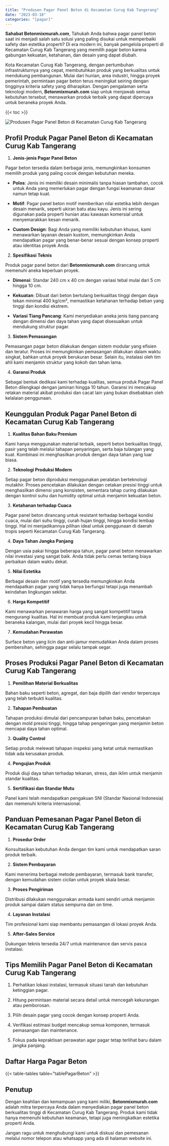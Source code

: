 ```yaml
---
title: "Produsen Pagar Panel Beton di Kecamatan Curug Kab Tangerang"
date: "2023-03-18"
categories: "[pagar]"
---
```


**Sahabat Betonmixmurah.com**, Tahukah Anda bahwa pagar panel beton saat ini menjadi salah satu solusi yang paling disukai untuk memperbaiki safety dan estetika properti? Di era modern ini, banyak pengelola properti di Kecamatan Curug Kab Tangerang yang memilih pagar beton karena gabungan kekuatan, ketahanan, dan desain yang dapat diubah.  

Kota Kecamatan Curug Kab Tangerang, dengan pertumbuhan infrastrukturnya yang cepat, membutuhkan produk yang berkualitas untuk mendukung pembangunan. Mulai dari hunian, area industri, hingga proyek pemerintah, permintaan pagar beton terus meningkat seiring dengan tingginya kriteria safety yang diharapkan. Dengan pengalaman serta teknologi modern, **Betonmixmurah.com** siap untuk menjawab semua kebutuhan tersebut, menawarkan produk terbaik yang dapat dipercaya untuk beraneka proyek Anda.

{{< toc >}}

![Produsen Pagar Panel Beton di Kecamatan Curug Kab Tangerang](/images/pagar/pagar-beton-20.jpg)

## Profil Produk Pagar Panel Beton di Kecamatan Curug Kab Tangerang

1. **Jenis-jenis Pagar Panel Beton**  

Pagar beton tersedia dalam berbagai jenis, memungkinkan konsumen memilih produk yang paling cocok dengan kebutuhan mereka.  

- **Polos**: Jenis ini memiliki desain minimalis tanpa hiasan tambahan, cocok untuk Anda yang memerlukan pagar dengan fungsi keamanan dasar namun tetap kuat.  

- **Motif**: Pagar panel beton motif memberikan nilai estetika lebih dengan desain menarik, seperti ukiran batu atau kayu. Jenis ini sering digunakan pada properti hunian atau kawasan komersial untuk menyemarakkan kesan menarik.  

- **Custom Design**: Bagi Anda yang memiliki kebutuhan khusus, kami menawarkan layanan desain kustom, memungkinkan Anda mendapatkan pagar yang benar-benar sesuai dengan konsep properti atau identitas proyek Anda.  

2. **Spesifikasi Teknis**  

Produk pagar panel beton dari **Betonmixmurah.com** dirancang untuk memenuhi aneka keperluan proyek.  

- **Dimensi**: Standar 240 cm x 40 cm dengan variasi tebal mulai dari 5 cm hingga 10 cm.  

- **Kekuatan**: Dibuat dari beton bertulang berkualitas tinggi dengan daya tekan minimal 400 kg/cm², memastikan ketahanan terhadap beban yang tinggi dan kondisi ekstrem.  

- **Variasi Tiang Pancang**: Kami menyediakan aneka jenis tiang pancang dengan dimensi dan daya tahan yang dapat disesuaikan untuk mendukung struktur pagar.  

3. **Sistem Pemasangan**  

Pemasangan pagar beton dilakukan dengan sistem modular yang efisien dan teratur. Proses ini memungkinkan pemasangan dilakukan dalam waktu singkat, bahkan untuk proyek berukuran besar. Selain itu, instalasi oleh tim ahli kami menjamin struktur yang kokoh dan tahan lama.  

4. **Garansi Produk**  

Sebagai bentuk dedikasi kami terhadap kualitas, semua produk Pagar Panel Beton dilengkapi dengan jaminan hingga 10 tahun. Garansi ini mencakup retakan material akibat produksi dan cacat lain yang bukan disebabkan oleh kelalaian penggunaan.

## Keunggulan Produk Pagar Panel Beton di Kecamatan Curug Kab Tangerang 

1. **Kualitas Bahan Baku Premium**  

Kami hanya menggunakan material terbaik, seperti beton berkualitas tinggi, pasir yang telah melalui tahapan penyaringan, serta baja tulangan yang kuat. Kombinasi ini menghasilkan produk dengan daya tahan yang luar biasa.  

2. **Teknologi Produksi Modern**  

Setiap pagar beton diproduksi menggunakan peralatan berteknologi mutakhir. Proses pencetakan dilakukan dengan cetakan presisi tinggi untuk menghasilkan dimensi yang konsisten, sementara tahap curing dilakukan dengan kontrol suhu dan humidity optimal untuk menjamin kekuatan beton.  

3. **Ketahanan terhadap Cuaca**  

Pagar panel beton dirancang untuk resistant terhadap berbagai kondisi cuaca, mulai dari suhu tinggi, curah hujan tinggi, hingga kondisi lembap tinggi. Hal ini menjadikannya pilihan ideal untuk penggunaan di daerah tropis seperti Kecamatan Curug Kab Tangerang.  

4. **Daya Tahan Jangka Panjang**  

Dengan usia pakai hingga beberapa tahun, pagar panel beton menawarkan nilai investasi yang sangat baik. Anda tidak perlu cemas tentang biaya perbaikan dalam waktu dekat.  

5. **Nilai Estetika**  

Berbagai desain dan motif yang tersedia memungkinkan Anda mendapatkan pagar yang tidak hanya berfungsi tetapi juga menambah keindahan lingkungan sekitar.  

6. **Harga Kompetitif**  

Kami menawarkan penawaran harga yang sangat kompetitif tanpa mengurangi kualitas. Hal ini membuat produk kami terjangkau untuk beraneka kalangan, mulai dari proyek kecil hingga besar.  

7. **Kemudahan Perawatan**  

Surface beton yang licin dan anti-jamur memudahkan Anda dalam proses pembersihan, sehingga pagar selalu tampak segar.

## Proses Produksi Pagar Panel Beton di Kecamatan Curug Kab Tangerang

1. **Pemilihan Material Berkualitas**  

Bahan baku seperti beton, agregat, dan baja dipilih dari vendor terpercaya yang telah terbukti kualitas.

2. **Tahapan Pembuatan**  

Tahapan produksi dimulai dari pencampuran bahan baku, pencetakan dengan mold presisi tinggi, hingga tahap pengeringan yang menjamin beton mencapai daya tahan optimal.

3. **Quality Control**  

Setiap produk melewati tahapan inspeksi yang ketat untuk memastikan tidak ada kerusakan produk.

4. **Pengujian Produk**  

Produk diuji daya tahan terhadap tekanan, stress, dan iklim untuk menjamin standar kualitas.

5. **Sertifikasi dan Standar Mutu**  

Panel kami telah mendapatkan pengakuan SNI (Standar Nasional Indonesia) dan memenuhi kriteria internasional.

## Panduan Pemesanan Pagar Panel Beton di Kecamatan Curug Kab Tangerang

1. **Prosedur Order**  

Konsultasikan kebutuhan Anda dengan tim kami untuk mendapatkan saran produk terbaik.

2. **Sistem Pembayaran**  

Kami menerima berbagai metode pembayaran, termasuk bank transfer, dengan kemudahan sistem cicilan untuk proyek skala besar.

3. **Proses Pengiriman**  

Distribusi dilakukan menggunakan armada kami sendiri untuk menjamin produk sampai dalam status sempurna dan on time.

4. **Layanan Instalasi**  

Tim profesional kami siap membantu pemasangan di lokasi proyek Anda.

5. **After-Sales Service**  

Dukungan teknis tersedia 24/7 untuk maintenance dan servis pasca instalasi.

## Tips Memilih Pagar Panel Beton di Kecamatan Curug Kab Tangerang

1. Perhatikan lokasi instalasi, termasuk situasi tanah dan kebutuhan ketinggian pagar.  

2. Hitung permintaan material secara detail untuk mencegah kekurangan atau pemborosan.  

3. Pilih desain pagar yang cocok dengan konsep properti Anda.  

4. Verifikasi estimasi budget mencakup semua komponen, termasuk pemasangan dan maintenance.  

5. Fokus pada kepraktisan perawatan agar pagar tetap terlihat baru dalam jangka panjang.

## Daftar Harga Pagar Beton

{{< table-tables table="tablePagarBeton" >}}

## Penutup

Dengan keahlian dan kemampuan yang kami miliki, **Betonmixmurah.com** adalah mitra terpercaya Anda dalam menyediakan pagar panel beton berkualitas tinggi di Kecamatan Curug Kab Tangerang. Produk kami tidak hanya memenuhi kebutuhan keamanan, tetapi juga meningkatkan estetika properti Anda.  

Jangan ragu untuk menghubungi kami untuk diskusi dan pemesanan melalui nomor telepon atau whatsapp yang ada di halaman website ini.